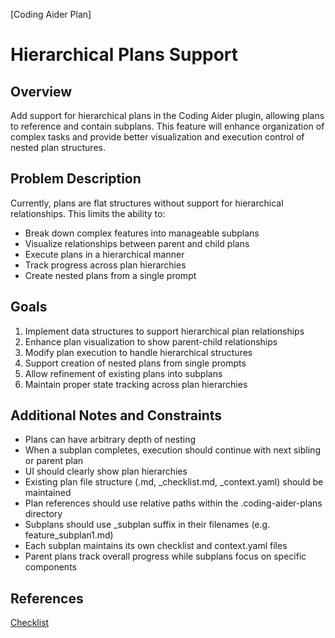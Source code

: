 [Coding Aider Plan]

# Hierarchical Plans Support

## Overview
Add support for hierarchical plans in the Coding Aider plugin, allowing plans to reference and contain subplans. This feature will enhance organization of complex tasks and provide better visualization and execution control of nested plan structures.

## Problem Description
Currently, plans are flat structures without support for hierarchical relationships. This limits the ability to:
- Break down complex features into manageable subplans
- Visualize relationships between parent and child plans
- Execute plans in a hierarchical manner
- Track progress across plan hierarchies
- Create nested plans from a single prompt

## Goals
1. Implement data structures to support hierarchical plan relationships
2. Enhance plan visualization to show parent-child relationships
3. Modify plan execution to handle hierarchical structures
4. Support creation of nested plans from single prompts
5. Allow refinement of existing plans into subplans
6. Maintain proper state tracking across plan hierarchies

## Additional Notes and Constraints
- Plans can have arbitrary depth of nesting
- When a subplan completes, execution should continue with next sibling or parent plan
- UI should clearly show plan hierarchies
- Existing plan file structure (.md, _checklist.md, _context.yaml) should be maintained
- Plan references should use relative paths within the .coding-aider-plans directory
- Subplans should use _subplan suffix in their filenames (e.g. feature_subplan1.md)
- Each subplan maintains its own checklist and context.yaml files
- Parent plans track overall progress while subplans focus on specific components

## References
[Checklist](hierarchical_plans_checklist.md)
